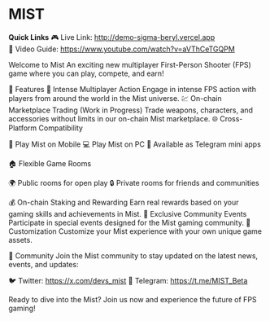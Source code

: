 # MIST

**Quick Links**
🎮 Live Link: http://demo-sigma-beryl.vercel.app<br/>
🎥 Video Guide: https://www.youtube.com/watch?v=aVThCeTGQPM

Welcome to Mist
An exciting new multiplayer First-Person Shooter (FPS) game where you can play, compete, and earn!

🌟 Features
🔫 Intense Multiplayer Action
Engage in intense FPS action with players from around the world in the Mist universe.
💹 On-chain Marketplace Trading (Work in Progress)
Trade weapons, characters, and accessories without limits in our on-chain Mist marketplace.
🌐 Cross-Platform Compatibility

📱 Play Mist on Mobile
💻 Play Mist on PC
📨 Available as Telegram mini apps

🏠 Flexible Game Rooms

🌍 Public rooms for open play
🔒 Private rooms for friends and communities

💰 On-chain Staking and Rewarding
Earn real rewards based on your gaming skills and achievements in Mist.
🎉 Exclusive Community Events
Participate in special events designed for the Mist gaming community.
🎨 Customization
Customize your Mist experience with your own unique game assets.

🤝 Community
Join the Mist community to stay updated on the latest news, events, and updates:

🐦 Twitter: https://x.com/devs_mist
📢 Telegram: https://t.me/MIST_Beta


Ready to dive into the Mist? Join us now and experience the future of FPS gaming!
